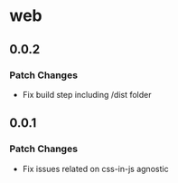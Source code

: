 # web

## 0.0.2

### Patch Changes

- Fix build step including /dist folder

## 0.0.1

### Patch Changes

- Fix issues related on css-in-js agnostic
